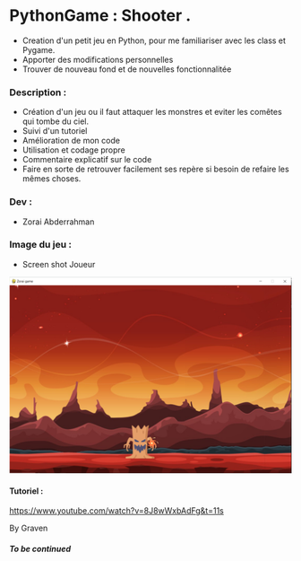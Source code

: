 # PythonGame : Shooter .

- Creation d'un petit jeu en Python, pour me familiariser avec les class et Pygame.
- Apporter des modifications personnelles 
- Trouver de nouveau fond et de nouvelles fonctionnalitée


### Description :

- Création d'un jeu ou il faut attaquer les monstres et eviter les comêtes qui tombe du ciel.
- Suivi d'un tutoriel
- Amélioration de mon code
- Utilisation et codage propre
- Commentaire explicatif sur le code
- Faire en sorte de retrouver facilement ses repère si besoin de refaire les mêmes choses.

###  Dev :

- Zorai Abderrahman


### Image du jeu  :


- Screen shot Joueur

![image](https://github.com/Abderzorai/PythonGame/blob/main/screenshot.png)



#### Tutoriel :

https://www.youtube.com/watch?v=8J8wWxbAdFg&t=11s

By Graven


##### To be continued
